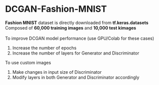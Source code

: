# DCGAN-Fashion-MNIST
<b>Fashion MNIST</b> dataset is directly downloaded from <b>tf.keras.datasets</b><br>
Composed of <b>60,000 training images</b> and <b>10,000 test kimages</b><br><br>
To improve DCGAN model performance (use GPU/Colab for these cases)
1. Increase the number of epochs
2. Increase the number of layers for Generator and Discriminator

To use custom images
1. Make changes in input size of Discriminator
2. Modify layers in both Generator and Discriminator accordingly
